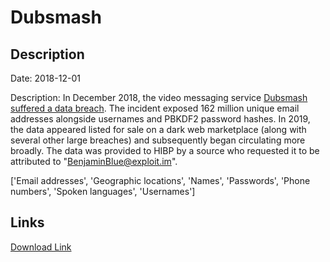 # Dubsmash

## Description

Date: 2018-12-01

Description:
In December 2018, the video messaging service <a href="https://www.theregister.co.uk/2019/02/11/620_million_hacked_accounts_dark_web/" target="_blank" rel="noopener">Dubsmash suffered a data breach</a>. The incident exposed 162 million unique email addresses alongside usernames and PBKDF2 password hashes. In 2019, the data appeared listed for sale on a dark web marketplace (along with several other large breaches) and subsequently began circulating more broadly. The data was provided to HIBP by a source who requested it to be attributed to &quot;BenjaminBlue@exploit.im&quot;.


['Email addresses', 'Geographic locations', 'Names', 'Passwords', 'Phone numbers', 'Spoken languages', 'Usernames']

## Links

[Download Link](https://link-to.net/1229997/837.6638691131961/dynamic/?r=ZHVic21hc2guY29t)